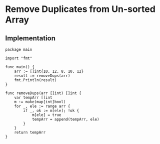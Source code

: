 # Remove Duplicates from Un-sorted Array

## Implementation

```
package main

import "fmt"

func main() {
	arr := []int{10, 12, 8, 10, 12}
	result := removeDups(arr)
	fmt.Println(result)
}

func removeDups(arr []int) []int {
	var tempArr []int
	m := make(map[int]bool)
	for _, ele := range arr {
		if _, ok := m[ele]; !ok {
			m[ele] = true
			tempArr = append(tempArr, ele)
		}
	}
	return tempArr
}
```